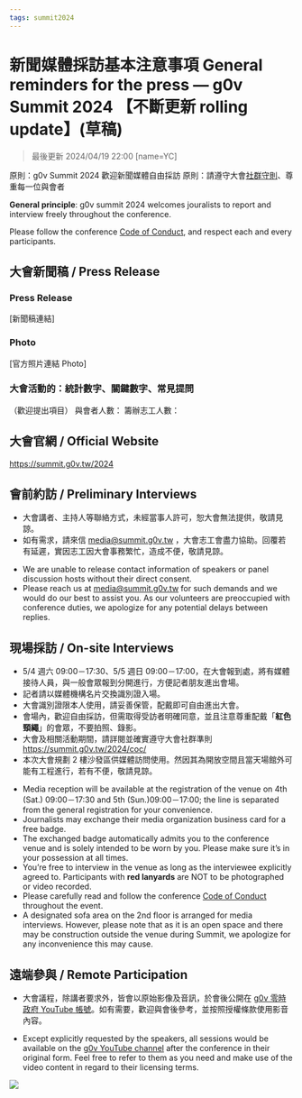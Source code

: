 ```yaml
---
tags: summit2024
---
```

# 新聞媒體採訪基本注意事項 General reminders for the press — g0v Summit 2024 【不斷更新 rolling update】(草稿)

> 最後更新 2024/04/19 22:00 [name=YC]


原則：g0v Summit 2024 歡迎新聞媒體自由採訪
原則：請遵守大會[社群守則](https://summit.g0v.tw/2024/coc/)、尊重每一位與會者

**General principle**: g0v summit 2024 welcomes jouralists to report and interview freely throughout the conference.

Please follow the conference [Code of Conduct](https://summit.g0v.tw/2024/coc/), and respect each and every participants.


## 大會新聞稿 / Press Release

### Press Release
[新聞稿連結]

### Photo
[官方照片連結 Photo]

### 大會活動的：統計數字、關鍵數字、常見提問

（歡迎提出項目）
與會者人數： 
籌辦志工人數：


## 大會官網 / Official Website

https://summit.g0v.tw/2024

## 會前約訪 / Preliminary Interviews

* 大會講者、主持人等聯絡方式，未經當事人許可，恕大會無法提供，敬請見諒。
* 如有需求，請來信 media@summit.g0v.tw ，大會志工會盡力協助。回覆若有延遲，實因志工因大會事務繁忙，造成不便，敬請見諒。

- We are unable to release contact information of speakers or panel discussion hosts without their direct consent.
- Please reach us at <media@summit.g0v.tw> for such demands and we would do our best to assist you. As our volunteers are preoccupied with conference duties, we apologize for any potential delays between replies. 


## 現場採訪 / On-site Interviews

* 5/4 週六 09:00－17:30、5/5 週日 09:00－17:00，在大會報到處，將有媒體接待人員，與一般會眾報到分開進行，方便記者朋友進出會場。
* 記者請以媒體機構名片交換識別證入場。
* 大會識別證限本人使用，請妥善保管，配戴即可自由進出大會。
* 會場內，歡迎自由採訪，但需取得受訪者明確同意，並且注意尊重配戴「**紅色頸繩**」的會眾，不要拍照、錄影。
* 大會及相關活動期間，請詳閱並確實遵守大會社群準則 https://summit.g0v.tw/2024/coc/
* 本次大會規劃 2 樓沙發區供媒體訪問使用。然因其為開放空間且當天場館外可能有工程進行，若有不便，敬請見諒。

- Media reception will be available at the registration of the venue on 4th (Sat.) 09:00－17:30 and 5th (Sun.)09:00－17:00; the line is separated from the general registration for your convenience.
- Journalists may exchange their media organization business card for a free badge.
- The exchanged badge automatically admits you to the conference venue and is solely intended to be worn by you. Please make sure it’s in your possession at all times.
- You’re free to interview in the venue as long as the interviewee explicitly agreed to. Participants with **red lanyards** are NOT to be photographed or video recorded.
- Please carefully read and follow the conference [Code of Conduct](https://summit.g0v.tw/2024/coc/) throughout the event. 
- A designated sofa area on the 2nd floor is arranged for media interviews. However, please note that as it is an open space and there may be construction outside the venue during Summit, we apologize for any inconvenience this may cause.

## 遠端參與 / Remote Participation

* 大會議程，除講者要求外，皆會以原始影像及音訊，於會後公開在 [g0v 零時政府 YouTube 帳號](https://www.youtube.com/user/g0vTW/playlists)。如有需要，歡迎與會後參考，並按照授權條款使用影音內容。

- Except explicitly requested by the speakers, all sessions would be available on the [g0v YouTube channel](https://www.youtube.com/user/g0vTW/playlists) after the conference in their original form. Feel free to refer to them as you need and make use of the video content in regard to their licensing terms.



![](https://s3-ap-northeast-1.amazonaws.com/g0v-hackmd-images/uploads/upload_b7e7ab49d79fde242b761bfab6f9a3e1.png)
